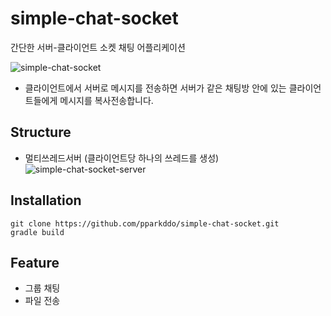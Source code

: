 # simple-chat-socket
간단한 서버-클라이언트 소켓 채팅 어플리케이션  

![simple-chat-socket](https://gist.githubusercontent.com/pparkddo/4375d9d7b5972d641da7c088cc913a6a/raw/3238b0267acc65cfe87adba4f22f55ffef0fafbc/simple-chat-socket.svg)
- 클라이언트에서 서버로 메시지를 전송하면 서버가 같은 채팅방 안에 있는 클라이언트들에게 메시지를 복사전송합니다.  

## Structure
- 멀티쓰레드서버 (클라이언트당 하나의 쓰레드를 생성)
![simple-chat-socket-server](https://gist.githubusercontent.com/pparkddo/4375d9d7b5972d641da7c088cc913a6a/raw/3238b0267acc65cfe87adba4f22f55ffef0fafbc/simple-chat-socket-server.svg)

## Installation
```
git clone https://github.com/pparkddo/simple-chat-socket.git
gradle build
```

## Feature
- 그룹 채팅
- 파일 전송
